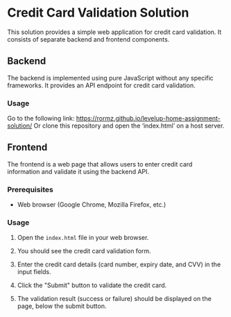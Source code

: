 # Credit Card Validation Solution

This solution provides a simple web application for credit card validation. It consists of separate backend and frontend components.

## Backend

The backend is implemented using pure JavaScript without any specific frameworks. It provides an API endpoint for credit card validation.

### Usage
Go to the following link:
https://rormz.github.io/levelup-home-assignment-solution/
Or clone this repository and open the ‘index.html’ on a host server.

## Frontend

The frontend is a web page that allows users to enter credit card information and validate it using the backend API.

### Prerequisites

- Web browser (Google Chrome, Mozilla Firefox, etc.)

### Usage

1. Open the `index.html` file in your web browser.

2. You should see the credit card validation form.

3. Enter the credit card details (card number, expiry date, and CVV) in the input fields.

4. Click the "Submit" button to validate the credit card.

5. The validation result (success or failure) should be displayed on the page, below the submit button.
